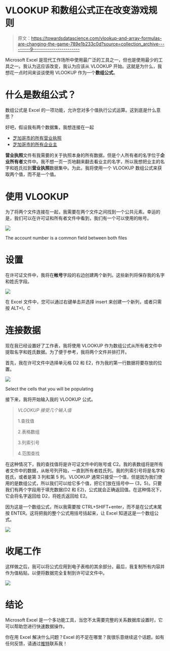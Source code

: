 # VLOOKUP 和数组公式正在改变游戏规则

> 原文：<https://towardsdatascience.com/vlookup-and-array-formulas-are-changing-the-game-789e1b233c0d?source=collection_archive---------9----------------------->

Microsoft Excel 是现代工作场所中使用最广泛的工具之一，但也是使用最少的工具之一。我认为这应该改变，我认为应该从 VLOOKUP 开始。这就是为什么，我想花一点时间来谈谈使用 VLOOKUP 作为一个**数组公式**。

# 什么是数组公式？

数组公式是 Excel 的一项功能，允许您对多个值执行公式运算。这到底是什么意思？

好吧，假设我有两个数据集，我想连接在一起

*   [芝加哥市的所有营业执照](https://data.cityofchicago.org/Community-Economic-Development/Business-Licenses-Current-Active/uupf-x98q)
*   [芝加哥市的所有企业主](https://data.cityofchicago.org/Community-Economic-Development/Business-Owners/ezma-pppn/data)

**营业执照**文件有我需要的关于执照本身的所有数据，但是个人所有者的名字位于**企业所有者**文件中。我不想一页一页地翻来翻去看业主的名字，所以我想把业主的名字和姓氏拉到**营业执照**数据集中。为此，我将使用一个 VLOOKUP 数组公式来获取两个值，而不是一个值。

# 使用 VLOOKUP

为了将两个文件连接在一起，我需要在两个文件之间找到一个公共元素。幸运的是，我们可以在许可证和所有者文件中看到，我们有一个可以使用的帐号。

![](img/1f798cd1180a37959111263b6b8497e2.png)

The account number is a common field between both files

# 设置

在许可证文件中，我将在**帐号**字段的右边创建两个新列。这些新列将保存我的名字和姓氏字段。

![](img/c6fe0c29cbc808625d4e50e27df574d6.png)

在 Excel 文件中，您可以通过右键单击并选择 insert 来创建一个新列，或者只需按 ALT+I，C

# 连接数据

现在我已经设置好了工作表，我将使用 VLOOKUP 作为数组公式从所有者文件中提取名字和姓氏数据。为了便于参考，我将两个文件并排打开。

首先，我在许可文件中选择单元格 D2 和 E2，作为我的第一行数据将要存放的位置。

![](img/d74e28c510b7ee564b1a3cd71467e495.png)

Select the cells that you will be populating

接下来，我将开始输入我的 VLOOKUP 公式。

> *VLOOKUP 接受几个输入值*
> 
> 1.查找值
> 
> 2.表格数组
> 
> 3.列索引号
> 
> 4.范围查找

在这种情况下，我的查找值将是许可证文件中的账号或 C2。我的表数组将是所有者文件中的数据，从帐号列开始，一直到所有者姓氏列。我的列索引号将是名字和姓氏，或者是第 3 列和第 5 列。VLOOKUP 通常只接受一个值，但是因为我们使用的是数组公式，所以我们可以给它多个值，把它们放在括号中— {3，5}。只要我们有两个字段用于填充数据(D2 和 E2)，公式就会正确返回值。在这种情况下，它会将名字返回给 D2，将姓氏返回给 E2。

因为这是一个数组公式，所以我需要按 CTRL+SHIFT+enter，而不是在公式末尾按 ENTER。这将把我的整个公式用括号括起来，让 Excel 知道这是一个数组公式。

![](img/aab75e725d313cb24c49f3b195586f9c.png)

# 收尾工作

这样做之后，我可以将公式应用到电子表格的其余部分。最后，我复制所有内容并作为值粘贴，以便将数据完全复制到许可证文件中。

![](img/d76ac95e88eb7316f9ef4091979ba0ae.png)

# 结论

Microsoft Excel 是一个多功能工具，当您不太需要完整的关系数据库设置时，它可以帮助您进行快速数据操作。

你在用 Excel 解决什么问题？Excel 的不足在哪里？我很乐意继续这个话题。如有任何反馈，请通过[推特](https://twitter.com/onlymattjohnson)联系我！